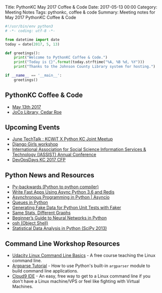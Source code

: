 Title: PythonKC May 2017 Coffee & Code
Date: 2017-05-13 00:00
Category: Meeting Notes
Tags: pythonkc, coffee & code
Summary: Meeting notes for May 2017 PythonKC Coffee & Code

```python
#!/usr/bin/env python3
# -*- coding: utf-8 -*-

from datetime import date
today = date(2017, 5, 13)

def greetings():
    print("Welcome to PythonKC Coffee & Code.")
    print("Today is {}".format(today.strftime("%A, %B %d, %Y")))
    print("Thanks to the Johnson County Library system for hosting.")

if __name__ == '__main__':
    greetings()
```

## PythonKC Coffee & Code

* [May 13th 2017](https://www.meetup.com/pythonkc/events/239247016/)
* [JoCo Library, Cedar Roe](https://www.jocolibrary.org/locations/cedarroe)

## Upcoming Events

* [June TechTalk : KCWiT X Python KC Joint Meetup](https://www.eventbrite.com/e/june-techtalk-kcwit-x-python-kc-joint-meetup-tickets-32515143670?aff=website)
* [Django Girls workshop](https://djangogirls.org/kansascity/)
* [International Association for Social Science Information Services & Technology (IASSIST) Annual Conference](https://kupce.ku.edu/iassist-conference)
* [DevOpsDays KC 2017 CFP](https://www.papercall.io/devopsdayskc)

## Python News and Resources

* [Py-backwards (Python to python compiler)](https://github.com/nvbn/py-backwards#py-backwards-)
* [Write Fast Apps Using Async Python 3.6 and Redis](https://eng.paxos.com/write-fast-apps-using-async-python-3.6-and-redis)
* [Asynchronous Programming in Python | Asyncio](http://djangostars.com/blog/asynchronous-programming-in-python-asyncio/)
* [Queues in Python](https://dbader.org/blog/queues-in-python#)
* [Generating Fake Data for Python Unit Tests with Faker](https://semaphoreci.com/community/tutorials/generating-fake-data-for-python-unit-tests-with-faker)
* [Same Stats, Different Graphs](https://www.autodeskresearch.com/publications/samestats)
* [ Beginner’s Guide to Neural Networks in Python](https://www.springboard.com/blog/beginners-guide-neural-network-in-python-scikit-learn-0-18/)
* [osh (Object Shell)](https://github.com/geophile/osh)
* [Statistical Data Analysis in Python (SciPy 2013)](https://github.com/fonnesbeck/statistical-analysis-python-tutorial)

## Command Line Workshop Resources

* [Udacity Linux Command Line Basics](https://www.udacity.com/course/linux-command-line-basics--ud595) - A free course teaching the Linux command line.
* [Argparse Tutorial](https://docs.python.org/3.6/howto/argparse.html) - How to use Python's built-in `argparser` module to build command line applications.
* [Cloud9 IDE](https://c9.io/) - An easy, free way to get to a Linux command line if you don't have a Linux machine/VPS or feel like fighting with Virtual Machines.
